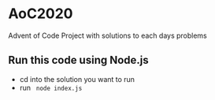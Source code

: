 # AoC2020
Advent of Code Project with solutions to each days problems

## Run this code using Node.js
 - cd into the solution you want to run
 - run ``` node index.js```
